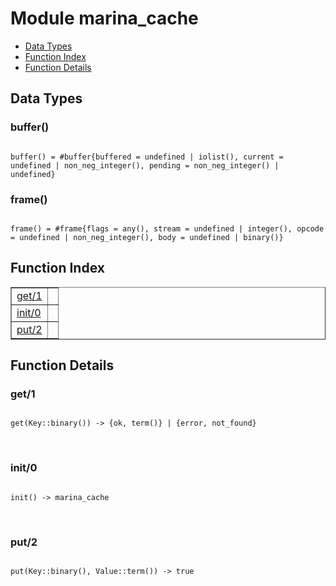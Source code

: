 

# Module marina_cache #
* [Data Types](#types)
* [Function Index](#index)
* [Function Details](#functions)



<a name="types"></a>

## Data Types ##




### <a name="type-buffer">buffer()</a> ###



<pre><code>
buffer() = #buffer{buffered = undefined | iolist(), current = undefined | non_neg_integer(), pending = non_neg_integer() | undefined}
</code></pre>





### <a name="type-frame">frame()</a> ###



<pre><code>
frame() = #frame{flags = any(), stream = undefined | integer(), opcode = undefined | non_neg_integer(), body = undefined | binary()}
</code></pre>


<a name="index"></a>

## Function Index ##


<table width="100%" border="1" cellspacing="0" cellpadding="2" summary="function index"><tr><td valign="top"><a href="#get-1">get/1</a></td><td></td></tr><tr><td valign="top"><a href="#init-0">init/0</a></td><td></td></tr><tr><td valign="top"><a href="#put-2">put/2</a></td><td></td></tr></table>


<a name="functions"></a>

## Function Details ##

<a name="get-1"></a>

### get/1 ###


<pre><code>
get(Key::binary()) -&gt; {ok, term()} | {error, not_found}
</code></pre>
<br />


<a name="init-0"></a>

### init/0 ###


<pre><code>
init() -&gt; marina_cache
</code></pre>
<br />


<a name="put-2"></a>

### put/2 ###


<pre><code>
put(Key::binary(), Value::term()) -&gt; true
</code></pre>
<br />


